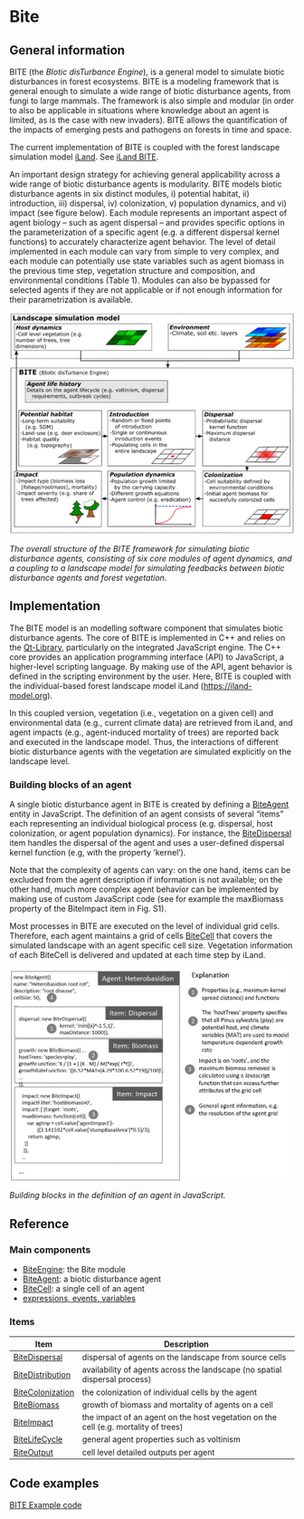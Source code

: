 # Bite
## General information

BITE (the _BIotic disTurbance Engine_), is a general model to simulate biotic disturbances in forest ecosystems. BITE is a modeling framework that is general enough to simulate a wide range of biotic disturbance agents, from fungi to large mammals. The framework is also simple and modular (in order to also be applicable in situations where knowledge about an agent is limited, as is the case with new invaders). BITE allows the quantification of the impacts of emerging pests and pathogens on forests in time and space.

The current implementation of BITE is coupled with the forest landscape simulation model [iLand](https://iland-model.org). See [iLand BITE](https://iland-model.org/BITE).


An important design strategy for achieving general applicability across a wide range of biotic disturbance agents is modularity. BITE models biotic disturbance agents in six distinct modules, i) potential habitat, ii) introduction, iii) dispersal, iv) colonization, v) population dynamics, and vi) impact (see figure below). Each module represents an important aspect of agent biology – such as agent dispersal – and provides specific options in the parameterization of a specific agent (e.g. a different dispersal kernel functions) to accurately characterize agent behavior. The level of detail implemented in each module can vary from simple to very complex, and each module can potentially use state variables such as agent biomass in the previous time step, vegetation structure and composition, and environmental conditions (Table 1). Modules can also be bypassed for selected agents if they are not applicable or if not enough information for their parametrization is available. 

![Bite](img/bite_overview.png ':size=600')

_The overall structure of the BITE framework for simulating biotic disturbance agents, consisting of six core modules of agent dynamics, and a coupling to a landscape model for simulating feedbacks between biotic disturbance agents and forest vegetation._

## Implementation

The BITE model is an modelling software component that simulates biotic disturbance agents. The core of BITE is implemented in C++ and relies on the [Qt-Library](https://qt.io), particularly on the integrated JavaScript engine. The C++ core provides an application programming interface (API) to JavaScript, a higher-level scripting language. By making use of the API, agent behavior is defined in the scripting environment by the user. Here, BITE is coupled with the individual-based forest landscape model iLand (https://iland-model.org). 

In this coupled version, vegetation (i.e., vegetation on a given cell) and environmental data (e.g., current climate data) are retrieved from iLand, and agent impacts (e.g., agent-induced mortality of trees) are reported back and executed in the landscape model. Thus, the interactions of different biotic disturbance agents with the vegetation are simulated explicitly on the landscape level. 


### Building blocks of an agent

A single biotic disturbance agent in BITE is created by defining a [BiteAgent](BiteAgent.md) entity in JavaScript.  The definition of an agent consists of several “items” each representing an individual biological process (e.g. dispersal, host colonization, or agent population dynamics). For instance, the [BiteDispersal](BiteDispersal.md) item handles the dispersal of the agent and uses a user-defined dispersal kernel function (e.g, with the property ‘kernel’). 

Note that the complexity of agents can vary: on the one hand, items can be excluded from the agent description if information is not available; on the other hand, much more complex agent behavior can be implemented by making use of custom JavaScript code (see for example the maxBiomass property of the BiteImpact item in Fig. S1). 

Most processes in BITE are executed on the level of individual grid cells. Therefore, each agent maintains a grid of cells [BiteCell](BiteCell.md) that covers the simulated landscape with an agent specific cell size. Vegetation information of each BiteCell is delivered and updated at each time step by iLand.


![Bite Example](img/bite_example.png ':size=600') 

_Building blocks in the definition of an agent in JavaScript._


## Reference

### Main components
* [BiteEngine](BiteEngine.md): the Bite module
* [BiteAgent](BiteAgent.md): a biotic disturbance agent
* [BiteCell](BiteCell.md): a single cell of an agent
* [expressions, events, variables](variables.md)


### Items

Item | Description
-----|----------
[BiteDispersal](BiteDispersal.md) | dispersal of agents on the landscape from source cells
[BiteDistribution](BiteDistribution.md) | availability of agents across the landscape (no spatial dispersal process)
[BiteColonization](BiteColonization.md) | the colonization of individual cells by the agent
[BiteBiomass](BiteBiomass.md) | growth of biomass and mortality of agents on a cell
[BiteImpact](BiteImpact.md) | the impact of an agent on the host vegetation on the cell (e.g. mortality of trees)
[BiteLifeCycle](BiteLifeCycle.md) | general agent properties such as voltinism
[BiteOutput](BiteOutput.md) | cell level detailed outputs per agent

## Code examples

[BITE Example code](CodeExamples.md)



